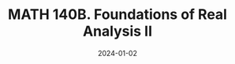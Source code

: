 ---
title: "MATH 140B. Foundations of Real Analysis II"
collection: teaching
type: "Undergraduate course"
permalink: /teaching/2025-winter-math140b
venue: "University of California San Diego"
date: 2024-01-02
location: "San Diego, California"
role: "ta"
---